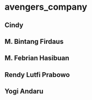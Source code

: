 # avengers_company
## Cindy
## M. Bintang Firdaus
## M. Febrian Hasibuan
## Rendy Lutfi Prabowo
## Yogi Andaru
